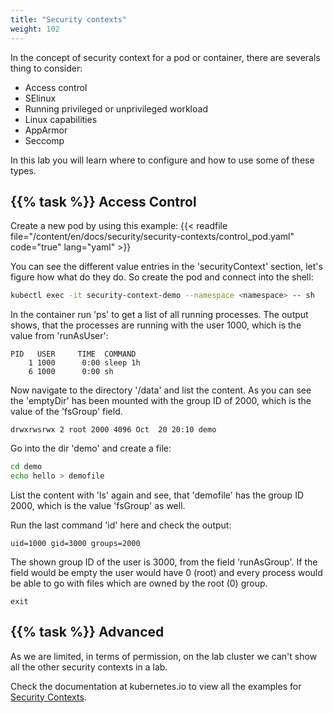 ```yaml
---
title: "Security contexts"
weight: 102
---
```


In the concept of security context for a pod or container, there are severals thing to consider:

* Access control
* SElinux
* Running privileged or unprivileged workload
* Linux capabilities
* AppArmor
* Seccomp

In this lab you will learn where to configure and how to use some of these types.


## {{% task %}} Access Control

Create a new pod by using this example:
{{< readfile file="/content/en/docs/security/security-contexts/control_pod.yaml" code="true" lang="yaml" >}}

You can see the different value entries in the 'securityContext' section, let's figure how what do they do. So create the pod and connect into the shell:

```bash
kubectl exec -it security-context-demo --namespace <namespace> -- sh
```

In the container run 'ps' to get a list of all running processes. The output shows, that the processes are running with the user 1000, which is the value from 'runAsUser':

```
PID   USER     TIME  COMMAND
    1 1000      0:00 sleep 1h
    6 1000      0:00 sh
```

Now navigate to the directory '/data' and list the content. As you can see the 'emptyDir' has been mounted with the group ID of 2000, which is the value of the 'fsGroup' field.

```
drwxrwsrwx 2 root 2000 4096 Oct  20 20:10 demo
```

Go into the dir 'demo' and create a file:

```bash
cd demo
echo hello > demofile
```

List the content with 'ls' again and see, that 'demofile' has the group ID 2000, which is the value 'fsGroup' as well.

Run the last command 'id' here and check the output:

```
uid=1000 gid=3000 groups=2000
```

The shown group ID of the user is 3000, from the field 'runAsGroup'. If the field would be empty the user would have 0 (root) and every process would be able to go with files which are owned by the root (0) group.

```
exit
```


## {{% task %}} Advanced

As we are limited, in terms of permission, on the lab cluster we can't show all the other security contexts in a lab.

Check the documentation at kubernetes.io to view all the examples for [Security Contexts](https://kubernetes.io/docs/tasks/configure-pod-container/security-context/).
